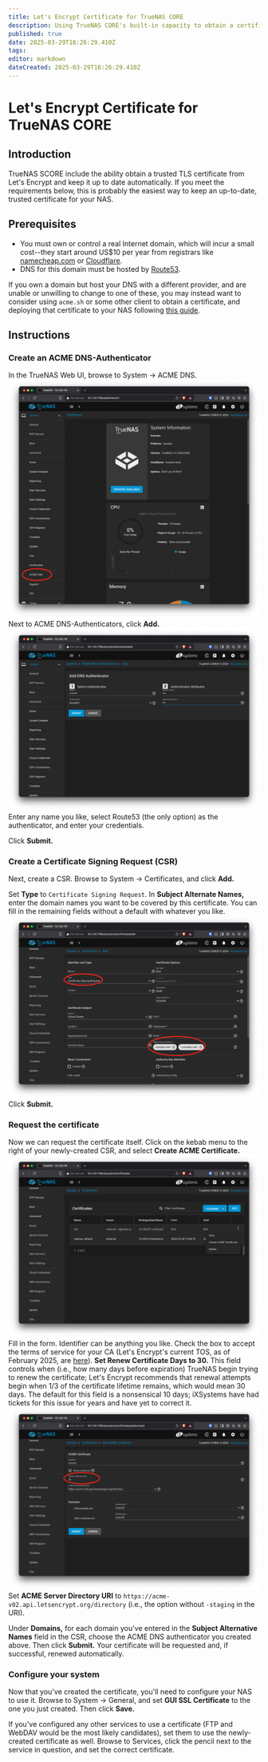 ```yaml
---
title: Let's Encrypt Certificate for TrueNAS CORE
description: Using TrueNAS CORE's built-in capacity to obtain a certificate from Let's Encrypt
published: true
date: 2025-03-29T16:26:29.410Z
tags: 
editor: markdown
dateCreated: 2025-03-29T16:26:29.410Z
---
```


# Let's Encrypt Certificate for TrueNAS CORE
## Introduction
TrueNAS SCORE include the ability obtain a trusted TLS certificate from Let's Encrypt and keep it up to date automatically.  If you meet the requirements below, this is probably the easiest way to keep an up-to-date, trusted certificate for your NAS.
## Prerequisites
* You must own or control a real Internet domain, which will incur a small cost--they start around US$10 per year from registrars like [namecheap.com](https://www.namecheap.com/) or [Cloudflare](https://www.cloudflare.com/).
* DNS for this domain must be hosted by [Route53](https://aws.amazon.com/route53/).

If you own a domain but host your DNS with a different provider, and are unable or unwilling to change to one of these, you may instead want to consider using `acme.sh` or some other client to obtain a certificate, and deploying that certificate to your NAS following [this guide](/fester/maintain-truenas/script-cert-core).
## Instructions
### Create an ACME DNS-Authenticator
In the TrueNAS Web UI, browse to System -> ACME DNS.
![core-acme-dns.png](/core-acme-dns.png)
Next to ACME DNS-Authenticators, click **Add.**
![core-acme-dns-add.png](/core-acme-dns-add.png)
Enter any name you like, select Route53 (the only option) as the authenticator, and enter your credentials.

Click **Submit.**
### Create a Certificate Signing Request (CSR)
Next, create a CSR.  Browse to System -> Certificates, and click **Add.**

Set **Type** to `Certificate Signing Request`.  In **Subject Alternate Names,** enter the domain names you want to be covered by this certificate.  You can fill in the remaining fields without a default with whatever you like.
![core-csr-add.png](/core-csr-add.png)
Click **Submit.**
### Request the certificate
Now we can request the certificate itself.  Click on the kebab menu to the right of your newly-created CSR, and select **Create ACME Certificate.**
![core-acme-request.png](/core-acme-request.png)
Fill in the form.  Identifier can be anything you like.  Check the box to accept the terms of service for your CA (Let's Encrypt's current TOS, as of February 2025, are [here](https://letsencrypt.org/documents/LE-SA-v1.5-February-24-2025.pdf)).  **Set Renew Certificate Days to 30.**  This field controls when (i.e., how many days before expiration) TrueNAS begin trying to renew the certificate; Let's Encrypt recommends that renewal attempts begin when 1/3 of the certificate lifetime remains, which would mean 30 days.  The default for this field is a nonsensical 10 days; iXSystems have had tickets for this issue for years and have yet to correct it.
![core-acme-cert.png](/core-acme-cert.png)
Set **ACME Server Directory URI** to `https://acme-v02.api.letsencrypt.org/directory` (i.e., the option without `-staging` in the URI).

Under **Domains,** for each domain you've entered in the **Subject Alternative Names** field in the CSR, choose the ACME DNS authenticator you created above.  Then click **Submit.**  Your certificate will be requested and, if successful, renewed automatically.
### Configure your system
Now that you've created the certificate, you'll need to configure your NAS to use it.  Browse to System -> General, and set **GUI SSL Certificate** to the one you just created.  Then click **Save.**

If you've configured any other services to use a certificate (FTP and WebDAV would be the most likely candidates), set them to use the newly-created certificate as well.  Browse to Services, click the pencil next to the service in question, and set the correct certificate.